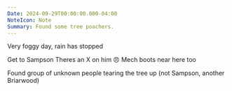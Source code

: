 ```yaml
---
Date: 2024-09-29T00:00:00.000-04:00
NoteIcon: Note
Summary: Found some tree poachers.
---
```

Very foggy day, rain has stopped

Get to Sampson
Theres an X on him 😠
Mech boots near here too

Found group of unknown people tearing the tree up (not Sampson, another Briarwood)